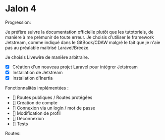 
# Jalon 4

<description>

Progression:

Je préfère suivre la documentation officielle plutôt que les tutotoriels,
de manière à me prémunir de toute erreur.
Je choisis d'utiliser le framework Jetstream, comme indiqué dans le GitBook/CDAW malgré le fait que je n'aie pas au préalable maitrisé Laravel/Breeze.

Je choisis Livewire de manière arbitraire.

- [x] Création d'un nouveau projet Laravel pour intégrer Jetstream
- [x] Installation de Jetstream
- [x] Installation d'Inertia

Fonctionnalités implémentées :

- [] Routes publiques / Routes protégées
- [] Création de compte
- [] Connexion via un login / mot de passe
- [] Modification de profil
- [] Déconnexion
- [] Tests


Routes:

